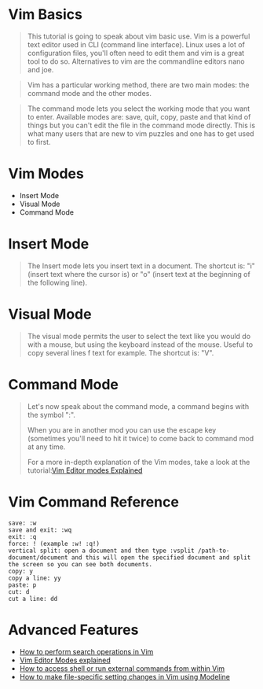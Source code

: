 # Vim Basics
> This tutorial is going to speak about vim basic use. Vim is a powerful text editor used in CLI (command line interface). Linux uses a lot of configuration files, you'll often need to edit them and vim is a great tool to do so. Alternatives to vim are the commandline editors nano and joe.

> Vim has a particular working method, there are two main modes: the command mode and the other modes.

> The command mode lets you select the working mode that you want to enter. Available modes are: save, quit, copy, paste and that kind of things but you can't edit the file in the command mode directly. This is what many users that are new to vim puzzles and one has to get used to first.
> 
# Vim Modes
* Insert Mode
* Visual Mode
* Command Mode
>
# Insert Mode
> The Insert mode lets you insert text in a document. The shortcut is: "i" (insert text where the cursor is) or "o" (insert text at the beginning of the following line).
>
# Visual Mode
> The visual mode permits the user to select the text like you would do with a mouse, but using the keyboard instead of the mouse. Useful to copy several lines f text for example. The shortcut is: "V".
>
# Command Mode
> Let's now speak about the command mode, a command begins with the symbol ":".
>
> When you are in another mod you can use the escape key (sometimes you'll need to hit it twice) to come back to command mod at any time.
>
> For a more in-depth explanation of the Vim modes, take a look at the tutorial:[Vim Editor modes Explained]()
>
# Vim Command Reference
```
save: :w
save and exit: :wq
exit: :q
force: ! (example :w! :q!)
vertical split: open a document and then type :vsplit /path-to-document/document and this will open the specified document and split the screen so you can see both documents.
copy: y
copy a line: yy
paste: p
cut: d
cut a line: dd
```
# Advanced Features
* [How to perform search operations in Vim](https://www.howtoforge.com/tutorial/perform-search-operations-in-vim/)
* [Vim Editor Modes explained](https://www.howtoforge.com/tutorial/vim-editor-modes-explained/)
* [How to access shell or run external commands from within Vim](https://www.howtoforge.com/tutorial/how-to-access-shell-or-run-external-commands-from-within-vim/)
* [How to make file-specific setting changes in Vim using Modeline](https://www.howtoforge.com/tutorial/vim-modeline-settings/)
